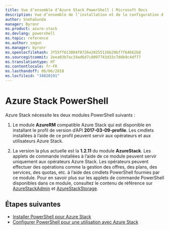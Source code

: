 ```yaml
---
title: Vue d’ensemble d’Azure Stack PowerShell | Microsoft Docs
description: Vue d’ensemble de l’installation et de la configuration d’Azure Stack PowerShell.
author: SnehaGunda
manager: Byronr
ms.product: azure-stack
ms.devlang: powershell
ms.topic: reference
ms.author: sngun
ms.manager: byronr
ms.openlocfilehash: 3f55ff613004f0726e20255126b29bf7f64662b8
ms.sourcegitcommit: 2eea03b7ac19ad6d7c8097743d33c7ddb9c4df77
ms.translationtype: HT
ms.contentlocale: fr-FR
ms.lasthandoff: 06/06/2018
ms.locfileid: "34820191"
---
```

# <a name="azure-stack-powershell"></a>Azure Stack PowerShell

Azure Stack nécessite les deux modules PowerShell suivants :  

1. Le module **AzureRM** compatible Azure Stack qui est disponible en installant le profil de version d’API **2017-03-09-profile**. Les cmdlets installées à l’aide de ce profil peuvent servir aux opérateurs et aux utilisateurs Azure Stack.

2. La version la plus actuelle est la **1.2.11** du module **AzureStack**. Les applets de commande installées à l’aide de ce module peuvent servir uniquement aux opérateurs Azure Stack. Les opérateurs peuvent effectuer des opérations comme la gestion des offres, des plans, des services, des quotas, etc. à l’aide des cmdlets PowerShell fournies par ce module. Pour en savoir plus sur les applets de commande PowerShell disponibles dans ce module, consultez le contenu de référence sur [AzureStackAdmin](https://docs.microsoft.com/powershell/module/azurerm.azurestackadmin/?view=azurestackps-1.2.11#azurerm.azurestackadmin) et [AzureStackStorage](https://docs.microsoft.com/powershell/module/azurerm.azurestackstorage/?view=azurestackps-1.2.11#azurerm.azurestackstorage).

## <a name="next-steps"></a>Étapes suivantes

* [Installer PowerShell pour Azure Stack](https://docs.microsoft.com/azure/azure-stack/azure-stack-powershell-install?view=azurestackps-1.2.9&toc=%2fpowershell%2fmodule%2ftoc.json%3fview%3dazurestackps-1.2.9&view=azurestackps-1.2.9)
* [Configurer PowerShell pour une utilisation avec Azure Stack](https://docs.microsoft.com/azure/azure-stack/azure-stack-powershell-configure?view=azurestackps-1.2.9&toc=%2fpowershell%2fmodule%2ftoc.json%3fview%3dazurestackps-1.2.9&view=azurestackps-1.2.9)
